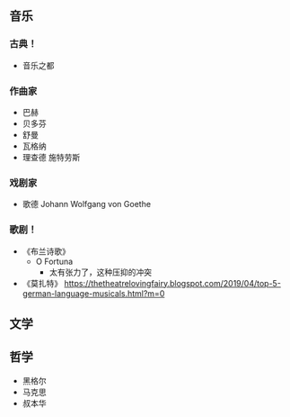 
## 音乐

### 古典！
- 音乐之都

### 作曲家
- 巴赫
- 贝多芬
- 舒曼
- 瓦格纳
- 理查德 施特劳斯

### 戏剧家
- 歌德 Johann Wolfgang von Goethe

### 歌剧！
- 《布兰诗歌》
	- O Fortuna
		- 太有张力了，这种压抑的冲突
- 《莫扎特》
https://thetheatrelovingfairy.blogspot.com/2019/04/top-5-german-language-musicals.html?m=0


## 文学

## 哲学
- 黑格尔
- 马克思
- 叔本华

